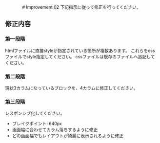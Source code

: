 　　　　# Improvement 02
下記指示に従って修正を行ってください。

## 修正内容

### 第一段階
htmlファイルに直接styleが指定されている箇所が複数あります。
これらをcssファイルでstyle指定してください。
cssファイルは既存のファイルへ追記してください。

### 第二段階
現状3カラムになっているブロックを、4カラムに修正してください。


### 第三段階
レスポンシブ化してください。
- ブレイクポイント: 640px
- 画面幅に合わせてカラム落ちするように修正
- どの画面幅でもレイアウトが綺麗に表示されるように修正

